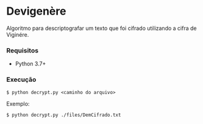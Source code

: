 # Devigenère
Algoritmo para descriptografar um texto que foi cifrado utilizando a cifra de Viginére.

### Requisitos
 - Python 3.7+

### Execução
`$ python decrypt.py <caminho do arquivo>`

Exemplo:

`$ python decrypt.py ./files/DemCifrado.txt`
